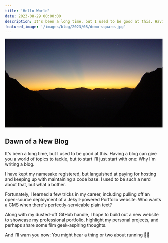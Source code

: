 ```yaml
---
title: 'Hello World'
date: 2023-08-29 00:00:00
description: It's been a long time, but I used to be good at this. Having a blog can give you a world of topics to tackle, but to start I'll just start with one&#x3a; Why I'm writing a blog.
featured_image: '/images/blog/2023/08/demo-square.jpg'
---
```


![](/images/blog/2023/08/demo-landscape.jpg)

## Dawn of a New Blog

It's been a long time, but I used to be good at this. Having a blog can give you a world of topics to tackle, but to start I'll just start with one: Why I'm writing a blog.

I have kept my namesake registered, but languished at paying for hosting and keeping up with maintaining a code base. I used to be such a nerd about that, but what a bother.

Fortunately, I learned a few tricks in my career, including pulling off an open-source deployment of a Jekyll-powered Portfolio website. Who wants a CMS when there's perfectly-servicable plain text? 

Along with my dusted-off GitHub handle, I hope to build out a new website to showcase my professional portfolio, highlight my personal projects, and perhaps share some film geek-aspiring thoughts.

And I'll warn you now: You might hear a thing or two about running 🏃‍♂️